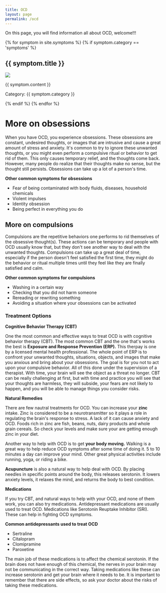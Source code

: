 ```yaml
---
title: OCD
layout: page
permalink: /ocd
---
```

On this page, you will find information all about OCD, welcome!!!



{% for symptom in site.symptoms %}
{% if symptom.category == 'symptoms' %}
<h2>{{ symptom.title }}</h2>
<p><img src="{{ symptom.image }}" /></p>
<p>{{ symptom.content }}</p>
<p>Category: {{ symptom.category }}</p>
{% endif %}
{% endfor %} 


# More on obsessions

When you have OCD, you experience obsessions. These obsessions are constant, undesired thoughts, or images that are intrusive and cause a great amount of stress and anxiety. It's common to try to ignore these unwanted thoughts, or you might even perform a compulsive ritual or behavior to get rid of them. This only causes temporary relief, and the thoughts come back. However, many people do realize that their thoughts make no sense, but the thought still persists. Obsessions can take up a lot of a person's time.

**Other common symptoms for obsessions**
* Fear of being contaminated with body fluids, diseases, household chemicals
* Violent impulses
* Identity obsession
* Being perfect in everything you do

## More on compulsions

Compulsions are the repetitive behaviors one performs to rid themselves of the obsessive thought(s). These actions can be temporary and people with OCD usually know that, but they don't see another way to deal with the unwanted thoughts. Compulsions can take up a great deal of time, especially if the person doesn't feel satisfied the first time, they might do the behavior or ritual multiple times until they feel like they are finally satisfied and calm.

**Other common symptoms for compulsions**
* Washing in a certain way
* Checking that you did not harm someone
* Rereading or rewriting something
* Avoiding a situation where your obsessions can be activated

### Treatment Options

**Cognitive Behavior Therapy (CBT)**

One the most common and effective ways to treat OCD is with cognitive behavior therapy (CBT). The most common CBT and the one that's works the best is **Exposure and Response Prevention (ERP).** This therpay is one by a licensed mental health professional. The whole point of ERP is to confront your unwanted thoughts, situations, objects, and images that make you anxious and bring about your obsessions. The goal is for you not to act upon your compulsive behavior. All of this done under the supervision of a therapist. With time, your brain will see the object as a threat no longer. CBT can be really challenging at first, but with time and practice you will see that your thoughts are harmless, they will subside, your fears are not likely to happen, and you will be able to manage things you consider risks.

**Natural Remedies**

There are few nautral treatments for OCD. You can increase your **zinc** intake. Zinc is considered to be a neurotransmitter so it plays a role in regulating the brain's response to stress. A lack of it can cause anxiety and OCD. Foods rich in zinc are fish, beans, nuts, dairy products and whole grain cereals. So check your levels and make sure your are getting enough zinc in your diet.

Another way to help with OCD is to get **your body moving.** Walking is a great way to help reduce OCD symptoms after some time of doing it. 5 to 10 minutes a day can improve your mind. Other great physical activities include running, yoga, or riding a bike.

**Acupuncture** is also a natural way to help deal with OCD. By placing needles in specific points around the body, this releases serotonin. It lowers anxiety levels, it relaxes the mind, and returns the body to best condition.

**Medications**

If you try CBT, and natural ways to help with your OCD, and none of them work, you can also try medications. Antidepressant medications are usually used to treat OCD. Medications like Serotonin Reuptake Inhibitor (SRI). These can help in fighting OCD symptoms.

**Common antidepressants used to treat OCD**
* Sertraline
* Citalopram
* Clomipramine
* Paroxetine

The main job of these medications is to affect the chemical serotonin. If the brain does not have enough of this chemical, the nerves in your brain may not be communicating in the correct way. Taking medications like these can increase serotonin and get your brain where it needs to be. It is important to remember that there are side effects, so ask your doctor about the risks of taking these medications.